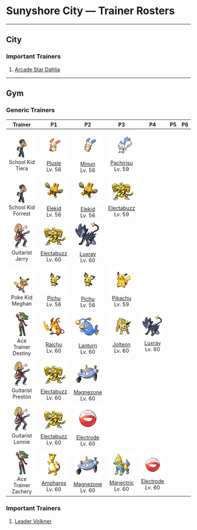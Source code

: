 # Sunyshore City — Trainer Rosters

---

## City


### Important Trainers

1. [Arcade Star Dahlia](important_trainers.md#arcade-star-dahlia)

---

## Gym


### Generic Trainers

| Trainer | P1 | P2 | P3 | P4 | P5 | P6 |
|:-------:|:--:|:--:|:--:|:--:|:--:|:--:|
| ![School Kid Tiera](../../assets/trainers/school_kid.png "School Kid Tiera")<br>School Kid Tiera | ![Plusle](../../assets/sprites/plusle/front.gif "Plusle: It cheers on friends with pom-poms made of sparks. It drains power from telephone poles.")<br>[Plusle](../../pokemon/plusle.md/)<br>Lv. 56 | ![Minun](../../assets/sprites/minun/front.gif "Minun: It cheers on friends. If its friends are losing, its body lets off more and more sparks.")<br>[Minun](../../pokemon/minun.md/)<br>Lv. 56 | ![Pachirisu](../../assets/sprites/pachirisu/front.gif "Pachirisu: A pair may be seen rubbing their cheek pouches together in an effort to share stored electricity.")<br>[Pachirisu](../../pokemon/pachirisu.md/)<br>Lv. 59 |
| ![School Kid Forrest](../../assets/trainers/school_kid.png "School Kid Forrest")<br>School Kid Forrest | ![Elekid](../../assets/sprites/elekid/front.gif "Elekid: A weak electric current flows between its horns. Sticking a hand there shocks the unwary.")<br>[Elekid](../../pokemon/elekid.md/)<br>Lv. 56 | ![Elekid](../../assets/sprites/elekid/front.gif "Elekid: A weak electric current flows between its horns. Sticking a hand there shocks the unwary.")<br>[Elekid](../../pokemon/elekid.md/)<br>Lv. 56 | ![Electabuzz](../../assets/sprites/electabuzz/front.gif "Electabuzz: It windmills its arms to slightly boost its punches. Foes have been known to escape in the meantime.")<br>[Electabuzz](../../pokemon/electabuzz.md/)<br>Lv. 59 |
| ![Guitarist Jerry](../../assets/trainers/guitarist.png "Guitarist Jerry")<br>Guitarist Jerry | ![Electabuzz](../../assets/sprites/electabuzz/front.gif "Electabuzz: It windmills its arms to slightly boost its punches. Foes have been known to escape in the meantime.")<br>[Electabuzz](../../pokemon/electabuzz.md/)<br>Lv. 60 | ![Luxray](../../assets/sprites/luxray/front.gif "Luxray: It can see clearly through walls to track down its prey and seek its lost young.")<br>[Luxray](../../pokemon/luxray.md/)<br>Lv. 60 |
| ![Poke Kid Meghan](../../assets/trainers/poke_kid.png "Poke Kid Meghan")<br>Poke Kid Meghan | ![Pichu](../../assets/sprites/pichu/front.gif "Pichu: The electric sacs in its cheeks are small. If even a little electricity leaks, it becomes shocked.")<br>[Pichu](../../pokemon/pichu.md/)<br>Lv. 56 | ![Pichu](../../assets/sprites/pichu/front.gif "Pichu: The electric sacs in its cheeks are small. If even a little electricity leaks, it becomes shocked.")<br>[Pichu](../../pokemon/pichu.md/)<br>Lv. 56 | ![Pikachu](../../assets/sprites/pikachu/front.gif "Pikachu: It occasionally uses an electric shock to recharge a fellow PIKACHU that is in a weakened state.")<br>[Pikachu](../../pokemon/pikachu.md/)<br>Lv. 59 |
| ![Ace Trainer Destiny](../../assets/trainers/ace_trainer.png "Ace Trainer Destiny")<br>Ace Trainer Destiny | ![Raichu](../../assets/sprites/raichu/front.gif "Raichu: Its tail discharges electricity into the ground, protecting it from getting shocked.")<br>[Raichu](../../pokemon/raichu.md/)<br>Lv. 60 | ![Lanturn](../../assets/sprites/lanturn/front.gif "Lanturn: LANTURN’s light can shine up from great depths. It is nicknamed “The Deep-Sea Star.”")<br>[Lanturn](../../pokemon/lanturn.md/)<br>Lv. 60 | ![Jolteon](../../assets/sprites/jolteon/front.gif "Jolteon: If agitated, it uses electricity to straighten out its fur and launch it in small bunches.")<br>[Jolteon](../../pokemon/jolteon.md/)<br>Lv. 60 | ![Luxray](../../assets/sprites/luxray/front.gif "Luxray: It can see clearly through walls to track down its prey and seek its lost young.")<br>[Luxray](../../pokemon/luxray.md/)<br>Lv. 60 |
| ![Guitarist Preston](../../assets/trainers/guitarist.png "Guitarist Preston")<br>Guitarist Preston | ![Electabuzz](../../assets/sprites/electabuzz/front.gif "Electabuzz: It windmills its arms to slightly boost its punches. Foes have been known to escape in the meantime.")<br>[Electabuzz](../../pokemon/electabuzz.md/)<br>Lv. 60 | ![Magnezone](../../assets/sprites/magnezone/front.gif "Magnezone: A group tried to use scientific means to make MAGNEZONE evolve, but their efforts ended in failure.")<br>[Magnezone](../../pokemon/magnezone.md/)<br>Lv. 60 |
| ![Guitarist Lonnie](../../assets/trainers/guitarist.png "Guitarist Lonnie")<br>Guitarist Lonnie | ![Electabuzz](../../assets/sprites/electabuzz/front.gif "Electabuzz: It windmills its arms to slightly boost its punches. Foes have been known to escape in the meantime.")<br>[Electabuzz](../../pokemon/electabuzz.md/)<br>Lv. 60 | ![Electrode](../../assets/sprites/electrode/front.gif "Electrode: It is known to drift on winds if it is bloated to bursting with stored electricity.")<br>[Electrode](../../pokemon/electrode.md/)<br>Lv. 60 |
| ![Ace Trainer Zachery](../../assets/trainers/ace_trainer.png "Ace Trainer Zachery")<br>Ace Trainer Zachery | ![Ampharos](../../assets/sprites/ampharos/front.gif "Ampharos: The tip of its tail shines brightly. In the olden days, people sent signals using the tail’s light.")<br>[Ampharos](../../pokemon/ampharos.md/)<br>Lv. 60 | ![Magnezone](../../assets/sprites/magnezone/front.gif "Magnezone: A group tried to use scientific means to make MAGNEZONE evolve, but their efforts ended in failure.")<br>[Magnezone](../../pokemon/magnezone.md/)<br>Lv. 60 | ![Manectric](../../assets/sprites/manectric/front.gif "Manectric: It discharges electricity from its mane. It creates a thundercloud overhead to drop lightning bolts.")<br>[Manectric](../../pokemon/manectric.md/)<br>Lv. 60 | ![Electrode](../../assets/sprites/electrode/front.gif "Electrode: It is known to drift on winds if it is bloated to bursting with stored electricity.")<br>[Electrode](../../pokemon/electrode.md/)<br>Lv. 60 |


### Important Trainers

1. [Leader Volkner](important_trainers.md#leader-volkner)
